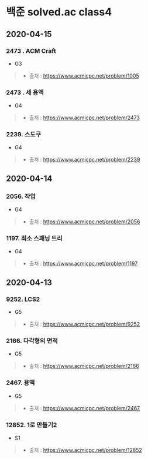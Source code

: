 # 백준 solved.ac class4

## 2020-04-15
### 2473	. ACM Craft
* G3
> * 출처 : https://www.acmicpc.net/problem/1005

### 2473	. 세 용액
* G4
> * 출처 : https://www.acmicpc.net/problem/2473

### 2239. 스도쿠
* G4
> * 출처 : https://www.acmicpc.net/problem/2239

## 2020-04-14
### 2056. 작업
* G4
> * 출처 : https://www.acmicpc.net/problem/2056

### 1197. 최소 스패닝 트리
* G4
> * 출처 : https://www.acmicpc.net/problem/1197

## 2020-04-13
### 9252. LCS2
* G5
> * 출처 : https://www.acmicpc.net/problem/9252

### 2166. 다각형의 면적
* G5
> * 출처 : https://www.acmicpc.net/problem/2166

### 2467. 용액
* G5
> * 출처 : https://www.acmicpc.net/problem/2467

### 12852. 1로 만들기2
* S1
> * 출처 : https://www.acmicpc.net/problem/12852
